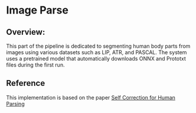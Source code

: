# Image Parse
## Overview:
This part of the pipeline is dedicated to segmenting human body parts from images using various datasets such as LIP, ATR, and PASCAL. The system uses a pretrained model that automatically downloads ONNX and Prototxt files during the first run.
## Reference
This implementation is based on the paper <a href="https://github.com/GoGoDuck912/Self-Correction-Human-Parsing" target="_blank">Self Correction for Human Parsing</a>
